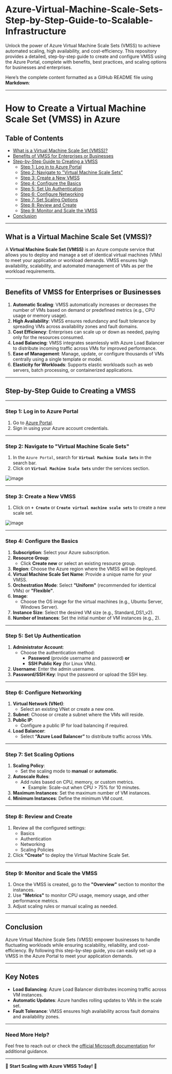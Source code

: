 # Azure-Virtual-Machine-Scale-Sets-Step-by-Step-Guide-to-Scalable-Infrastructure
Unlock the power of Azure Virtual Machine Scale Sets (VMSS) to achieve automated scaling, high availability, and cost-efficiency. This repository provides a detailed, step-by-step guide to create and configure VMSS using the Azure Portal, complete with benefits, best practices, and scaling options for businesses and enterprises.


Here’s the complete content formatted as a GitHub README file using **Markdown**:

---

# **How to Create a Virtual Machine Scale Set (VMSS) in Azure**

## **Table of Contents**
- [What is a Virtual Machine Scale Set (VMSS)?](#what-is-a-virtual-machine-scale-set-vmss)
- [Benefits of VMSS for Enterprises or Businesses](#benefits-of-vmss-for-enterprises-or-businesses)
- [Step-by-Step Guide to Creating a VMSS](#step-by-step-guide-to-creating-a-vmss)
  - [Step 1: Log in to Azure Portal](#step-1-log-in-to-azure-portal)
  - [Step 2: Navigate to "Virtual Machine Scale Sets"](#step-2-navigate-to-virtual-machine-scale-sets)
  - [Step 3: Create a New VMSS](#step-3-create-a-new-vmss)
  - [Step 4: Configure the Basics](#step-4-configure-the-basics)
  - [Step 5: Set Up Authentication](#step-5-set-up-authentication)
  - [Step 6: Configure Networking](#step-6-configure-networking)
  - [Step 7: Set Scaling Options](#step-7-set-scaling-options)
  - [Step 8: Review and Create](#step-8-review-and-create)
  - [Step 9: Monitor and Scale the VMSS](#step-9-monitor-and-scale-the-vmss)
- [Conclusion](#conclusion)

---

## **What is a Virtual Machine Scale Set (VMSS)?**

A **Virtual Machine Scale Set (VMSS)** is an Azure compute service that allows you to deploy and manage a set of identical virtual machines (VMs) to meet your application or workload demands. VMSS ensures high availability, scalability, and automated management of VMs as per the workload requirements.

---

## **Benefits of VMSS for Enterprises or Businesses**

1. **Automatic Scaling**: VMSS automatically increases or decreases the number of VMs based on demand or predefined metrics (e.g., CPU usage or memory usage).
2. **High Availability**: VMSS ensures redundancy and fault tolerance by spreading VMs across availability zones and fault domains.
3. **Cost Efficiency**: Enterprises can scale up or down as needed, paying only for the resources consumed.
4. **Load Balancing**: VMSS integrates seamlessly with Azure Load Balancer to distribute incoming traffic across VMs for improved performance.
5. **Ease of Management**: Manage, update, or configure thousands of VMs centrally using a single template or model.
6. **Elasticity for Workloads**: Supports elastic workloads such as web servers, batch processing, or containerized applications.

---

## **Step-by-Step Guide to Creating a VMSS**

---

### **Step 1: Log in to Azure Portal**

1. Go to [Azure Portal](https://portal.azure.com).
2. Sign in using your Azure account credentials.

---

### **Step 2: Navigate to "Virtual Machine Scale Sets"**

1. In the `Azure Portal`, search for **`Virtual Machine Scale Sets`** in the search bar.
2. Click on **`Virtual Machine Scale Sets`** under the services section.

![image](https://github.com/user-attachments/assets/9adbb784-cede-42cb-9372-dc7d34659a91)

---

### **Step 3: Create a New VMSS**

1. Click on **`+ Create`** or **`Create virtual machine scale sets`** to create a new scale set.

![image](https://github.com/user-attachments/assets/d90df4fb-66df-4e57-a492-55440dd7f3d6)

---

### **Step 4: Configure the Basics**

1. **Subscription**: Select your Azure subscription.
2. **Resource Group**: 
   - Click **Create new** or select an existing resource group.
3. **Region**: Choose the Azure region where the VMSS will be deployed.
4. **Virtual Machine Scale Set Name**: Provide a unique name for your VMSS.
5. **Orchestration Mode**: Select **"Uniform"** (recommended for identical VMs) or **"Flexible"**.
6. **Image**:
   - Choose the OS image for the virtual machines (e.g., Ubuntu Server, Windows Server).
7. **Instance Size**: Select the desired VM size (e.g., Standard_DS1_v2).
8. **Number of Instances**: Set the initial number of VM instances (e.g., 2).

---

### **Step 5: Set Up Authentication**

1. **Administrator Account**:
   - Choose the authentication method:
     - **Password** (provide username and password) **or**
     - **SSH Public Key** (for Linux VMs).
2. **Username**: Enter the admin username.
3. **Password/SSH Key**: Input the password or upload the SSH key.

---

### **Step 6: Configure Networking**

1. **Virtual Network (VNet)**: 
   - Select an existing VNet or create a new one.
2. **Subnet**: Choose or create a subnet where the VMs will reside.
3. **Public IP**: 
   - Configure a public IP for load balancing if required.
4. **Load Balancer**: 
   - Select **“Azure Load Balancer”** to distribute traffic across VMs.

---

### **Step 7: Set Scaling Options**

1. **Scaling Policy**:
   - Set the scaling mode to **manual** or **automatic**.
2. **Autoscale Rules**:
   - Add rules based on CPU, memory, or custom metrics.
     - Example: Scale-out when CPU > 75% for 10 minutes.
3. **Maximum Instances**: Set the maximum number of VM instances.
4. **Minimum Instances**: Define the minimum VM count.

---

### **Step 8: Review and Create**

1. Review all the configured settings:
   - Basics
   - Authentication
   - Networking
   - Scaling Policies
2. Click **"Create"** to deploy the Virtual Machine Scale Set.

---

### **Step 9: Monitor and Scale the VMSS**

1. Once the VMSS is created, go to the **"Overview"** section to monitor the instances.
2. Use **"Metrics"** to monitor CPU usage, memory usage, and other performance metrics.
3. Adjust scaling rules or manual scaling as needed.

---

## **Conclusion**

Azure Virtual Machine Scale Sets (VMSS) empower businesses to handle fluctuating workloads while ensuring scalability, reliability, and cost-efficiency. By following this step-by-step guide, you can easily set up a VMSS in the Azure Portal to meet your application demands.

---

## **Key Notes**

- **Load Balancing**: Azure Load Balancer distributes incoming traffic across VM instances.
- **Automatic Updates**: Azure handles rolling updates to VMs in the scale set.
- **Fault Tolerance**: VMSS ensures high availability across fault domains and availability zones.

---

### **Need More Help?**
Feel free to reach out or check the [official Microsoft documentation](https://docs.microsoft.com/en-us/azure/virtual-machine-scale-sets/) for additional guidance.

---

🚀 **Start Scaling with Azure VMSS Today!** 🚀 


